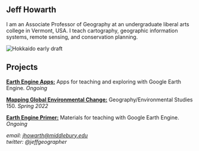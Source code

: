 ## Jeff Howarth  

I am an Associate Professor of Geography at an undergraduate liberal arts college in Vermont, USA. I teach cartography, geographic information systems, remote sensing, and conservation planning.

![Hokkaido early draft](/images/hokkaido_cropped.png)

## Projects

[**Earth Engine Apps:**](https://jhowarth.users.earthengine.app/) Apps for teaching and exploring with Google Earth Engine. *Ongoing*

[**Mapping Global Environmental Change:**](https://geog0150.github.io/f22/) Geography/Environmental Studies 150. *Spring 2022*

[**Earth Engine Primer:**](https://github.com/jeffhowarth/eeprimer) Materials for teaching with Google Earth Engine. *Ongoing*  

*email: jhowarth@middlebury.edu*  
*twitter: @jeffgeographer*
